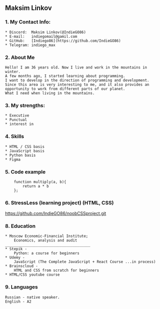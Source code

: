 ## Maksim Linkov

### 1. My Contact Info:

    * Discord:  Maksim Linkov(@IndieGO86)
    * E-mail:   indiegomail@gamil.com
    * GitHub:   [Indiego86](https://github.com/IndieGO86)
    * Telegram: indiego_max

### 2. About Me

    Hello! I am 36 years old. Now I live and work in the mountains in winter. 
    A few months ago, I started learning about programming. 
    I want to develop in the direction of programming and development. 
    Since this area is very interesting to me, and it also provides an 
    opportunity to work from different parts of our planet. 
    What I need when living in the mountains.

### 3. My strengths:

    * Executive
    * Punctual
    * interest in

### 4. Skills

    * HTML / CSS basis
    * JavaScript basis
    * Python basis
    * Figma

### 5. Code example
        
        function multiply(a, b){
            return a * b
        };


### 6. StressLess (learning project) (HTML, CSS)

https://github.com/IndieGO86/noobCSSproject.git

### 8. Education

    * Moscow Economic-Financial Institute;
        Economics, analysis and audit
    _______________________________________
    * Stepik -
        Python: a course for beginners
    * Udemy -
        JavaScript (The Complete JavaScript + React Course ...in process)
    * Brainscloud -
        HTML and CSS from scratch for beginners
    * HTML/CSS youtube course

### 9. Languages

    Russian - native speaker.
    English - A2
